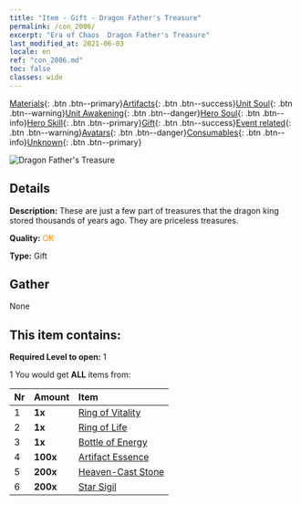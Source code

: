 ```yaml
---
title: "Item - Gift - Dragon Father's Treasure"
permalink: /con_2006/
excerpt: "Era of Chaos  Dragon Father's Treasure"
last_modified_at: 2021-06-03
locale: en
ref: "con_2006.md"
toc: false
classes: wide
---
```

 [Materials](/Items/){: .btn .btn--primary}[Artifacts](/Items/Artifacts/){: .btn .btn--success}[Unit Soul](/Items/UnitSoul/){: .btn .btn--warning}[Unit Awakening](/Items/UnitAwakening/){: .btn .btn--danger}[Hero Soul](/Items/HeroSoul/){: .btn .btn--info}[Hero Skill](/Items/HeroSkill/){: .btn .btn--primary}[Gift](/Items/Gift/){: .btn .btn--success}[Event related](/Items/Events/){: .btn .btn--warning}[Avatars](/Items/Avatars/){: .btn .btn--danger}[Consumables](/Items/Consumables/){: .btn .btn--info}[Unknown](/Items/Unknown/){: .btn .btn--primary}

 ![Dragon Father's Treasure](/images/t/BloodoftheDragon_1.png)

## Details
 **Description:** These are just a few part of treasures that the dragon king stored thousands of years ago. They are priceless treasures.

 **Quality:** <span style="color: #FF8C00">OK</span>

 **Type:** Gift

## Gather

  None

## This item contains:

 **Required Level to open:** 1

 1 You would get **ALL** items  from:

  | Nr | Amount |     Item    |
  |:---|:-------|:------------|
  | 1 |  **1x** | [Ring of Vitality](/Items/art_106/) |  | 
  | 2 |  **1x** | [Ring of Life](/Items/art_107/) |  | 
  | 3 |  **1x** | [Bottle of Energy](/Items/art_108/) |  | 
  | 4 |  **100x** | [Artifact Essence](/Items/con_761/) |  | 
  | 5 |  **200x** | [Heaven-Cast Stone](/Items/art_188/) |  | 
  | 6 |  **200x** | [Star Sigil](/Items/con_876/) |  | 
